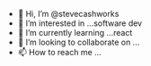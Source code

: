 - 👋 Hi, I’m @stevecashworks
- 👀 I’m interested in ...software dev
- 🌱 I’m currently learning ...react
- 💞️ I’m looking to collaborate on ...
- 📫 How to reach me ...

<!---
stevecashworks/stevecashworks is a ✨ special ✨ repository because its `README.md` (this file) appears on your GitHub profile.
You can click the Preview link to take a look at your changes.
--->
